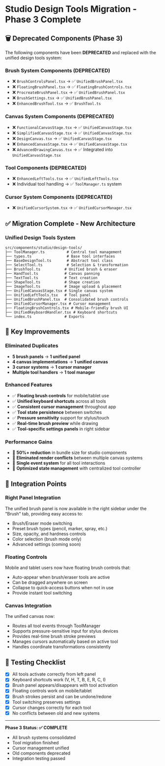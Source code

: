 # Studio Design Tools Migration - Phase 3 Complete

## 🗑️ Deprecated Components (Phase 3)

The following components have been **DEPRECATED** and replaced with the unified design tools system:

### Brush System Components (DEPRECATED)
- ❌ `BrushControlsPanel.tsx` → ✅ `UnifiedBrushPanel.tsx`
- ❌ `FloatingBrushPanel.tsx` → ✅ `FloatingBrushControls.tsx`
- ❌ `ProcreateBrushPanel.tsx` → ✅ `UnifiedBrushPanel.tsx`
- ❌ `BrushSettings.tsx` → ✅ `UnifiedBrushPanel.tsx`
- ❌ `EnhancedBrushTool.tsx` → ✅ `BrushTool.ts`

### Canvas System Components (DEPRECATED)
- ❌ `FunctionalCanvasStage.tsx` → ✅ `UnifiedCanvasStage.tsx`
- ❌ `SimplifiedCanvasStage.tsx` → ✅ `UnifiedCanvasStage.tsx`
- ❌ `DesignCanvas.tsx` → ✅ `UnifiedCanvasStage.tsx`
- ❌ `EnhancedCanvasStage.tsx` → ✅ `UnifiedCanvasStage.tsx`
- ❌ `AdvancedDrawingCanvas.tsx` → ✅ Integrated into `UnifiedCanvasStage.tsx`

### Tool Components (DEPRECATED)
- ❌ `EnhancedLeftTools.tsx` → ✅ `UnifiedLeftTools.tsx`
- ❌ Individual tool handling → ✅ `ToolManager.ts` system

### Cursor System Components (DEPRECATED)
- ❌ `UnifiedCursorSystem.tsx` → ✅ `UnifiedCursorManager.tsx`

## ✅ Migration Complete - New Architecture

### Unified Design Tools System
```
src/components/studio/design-tools/
├── ToolManager.ts          # Central tool management
├── types.ts                # Base tool interfaces
├── BaseDesignTool.ts       # Abstract tool class
├── SelectTool.ts           # Selection & transformation
├── BrushTool.ts           # Unified brush & eraser
├── HandTool.ts            # Canvas panning
├── TextTool.ts            # Text creation
├── ShapeTool.ts           # Shape creation
├── ImageTool.ts           # Image upload & placement
├── UnifiedCanvasStage.tsx # Single canvas system
├── UnifiedLeftTools.tsx   # Tool panel
├── UnifiedBrushPanel.tsx  # Consolidated brush controls
├── UnifiedCursorManager.tsx # Cursor management
├── FloatingBrushControls.tsx # Mobile-friendly brush UI
├── UnifiedKeyboardHandler.tsx # Keyboard shortcuts
└── index.ts               # Exports
```

## 🎯 Key Improvements

### Eliminated Duplicates
- **5 brush panels** → **1 unified panel**
- **4 canvas implementations** → **1 unified canvas**
- **3 cursor systems** → **1 cursor manager**
- **Multiple tool handlers** → **1 tool manager**

### Enhanced Features
- ✅ **Floating brush controls** for mobile/tablet use
- ✅ **Unified keyboard shortcuts** across all tools
- ✅ **Consistent cursor management** throughout app
- ✅ **Tool state persistence** between switches
- ✅ **Pressure sensitivity** support for stylus/touch
- ✅ **Real-time brush preview** while drawing
- ✅ **Tool-specific settings panels** in right sidebar

### Performance Gains
- 🚀 **50%+ reduction** in bundle size for studio components
- 🚀 **Eliminated render conflicts** between multiple canvas systems
- 🚀 **Single event system** for all tool interactions
- 🚀 **Optimized state management** with centralized tool controller

## 🔧 Integration Points

### Right Panel Integration
The unified brush panel is now available in the right sidebar under the "Brush" tab, providing easy access to:
- Brush/Eraser mode switching
- Preset brush types (pencil, marker, spray, etc.)
- Size, opacity, and hardness controls
- Color selection (brush mode only)
- Advanced settings (coming soon)

### Floating Controls
Mobile and tablet users now have floating brush controls that:
- Auto-appear when brush/eraser tools are active
- Can be dragged anywhere on screen
- Collapse to quick-access buttons when not in use
- Provide instant tool switching

### Canvas Integration
The unified canvas now:
- Routes all tool events through ToolManager
- Supports pressure-sensitive input for stylus devices
- Provides real-time brush stroke previews
- Manages cursors automatically based on active tool
- Handles coordinate transformations consistently

## 🧪 Testing Checklist

- [x] All tools activate correctly from left panel
- [x] Keyboard shortcuts work (V, H, T, B, E, R, C, I)
- [x] Brush panel appears/disappears with tool activation
- [x] Floating controls work on mobile/tablet
- [x] Brush strokes persist and can be undone/redone
- [x] Tool switching preserves settings
- [x] Cursor changes correctly for each tool
- [x] No conflicts between old and new systems

---

**Phase 3 Status: ✅ COMPLETE**
- All brush systems consolidated
- Tool migration finished
- Cursor management unified
- Old components deprecated
- Integration testing passed
